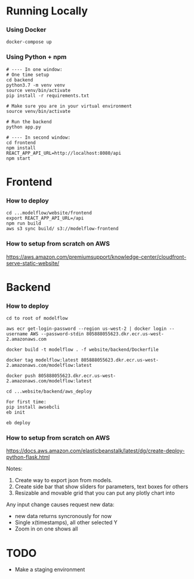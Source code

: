 # Running Locally

### Using Docker

```
docker-compose up
```

### Using Python + npm

```
# ---- In one window:
# One time setup
cd backend
python3.7 -m venv venv
source venv/bin/activate
pip install -r requirements.txt

# Make sure you are in your virtual environment
source venv/bin/activate

# Run the backend
python app.py

# ---- In second window:
cd frontend
npm install
REACT_APP_API_URL=http://localhost:8080/api
npm start
```

# Frontend

### How to deploy

```
cd ...modelflow/website/frontend
export REACT_APP_API_URL=/api
npm run build
aws s3 sync build/ s3://modelflow-frontend
```

### How to setup from scratch on AWS

https://aws.amazon.com/premiumsupport/knowledge-center/cloudfront-serve-static-website/

# Backend

### How to deploy

```
cd to root of modelflow

aws ecr get-login-password --region us-west-2 | docker login --username AWS --password-stdin 805888055623.dkr.ecr.us-west-2.amazonaws.com

docker build -t modelflow . -f website/backend/Dockerfile

docker tag modelflow:latest 805888055623.dkr.ecr.us-west-2.amazonaws.com/modelflow:latest

docker push 805888055623.dkr.ecr.us-west-2.amazonaws.com/modelflow:latest

cd ...website/backend/aws_deploy

For first time:
pip install awsebcli
eb init

eb deploy

```

### How to setup from scratch on AWS

https://docs.aws.amazon.com/elasticbeanstalk/latest/dg/create-deploy-python-flask.html

Notes:

1. Create way to export json from models.
2. Create side bar that show sliders for parameters, text boxes for others
3. Resizable and movable grid that you can put any plotly chart into

Any input change causes request new data:

- new data returns syncronously for now
- Single x(timestamps), all other selected Y
- Zoom in on one shows all

# TODO

- Make a staging environment
